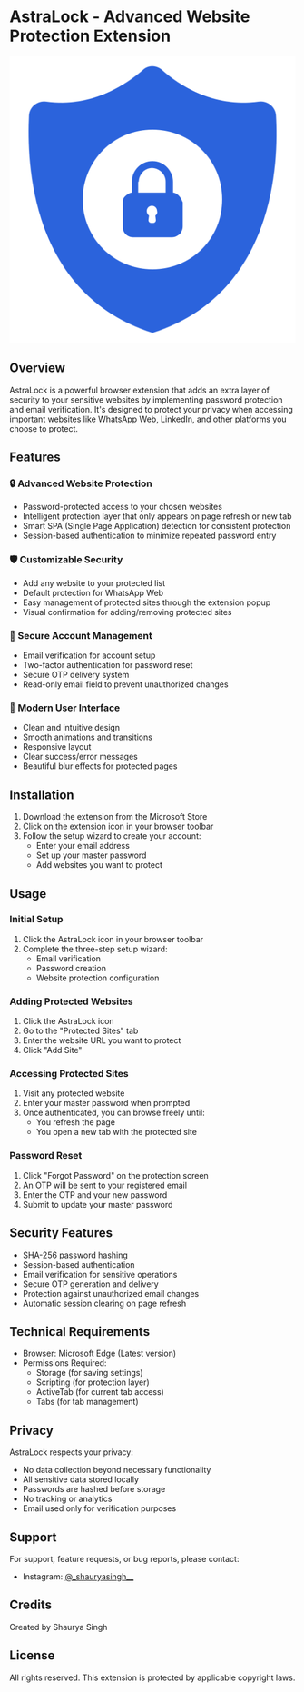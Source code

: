 # AstraLock - Advanced Website Protection Extension

![AstraLock Logo](icon.png)

## Overview

AstraLock is a powerful browser extension that adds an extra layer of security to your sensitive websites by implementing password protection and email verification. It's designed to protect your privacy when accessing important websites like WhatsApp Web, LinkedIn, and other platforms you choose to protect.

## Features

### 🔒 Advanced Website Protection

- Password-protected access to your chosen websites
- Intelligent protection layer that only appears on page refresh or new tab
- Smart SPA (Single Page Application) detection for consistent protection
- Session-based authentication to minimize repeated password entry

### 🛡️ Customizable Security

- Add any website to your protected list
- Default protection for WhatsApp Web
- Easy management of protected sites through the extension popup
- Visual confirmation for adding/removing protected sites

### 📧 Secure Account Management

- Email verification for account setup
- Two-factor authentication for password reset
- Secure OTP delivery system
- Read-only email field to prevent unauthorized changes

### 💫 Modern User Interface

- Clean and intuitive design
- Smooth animations and transitions
- Responsive layout
- Clear success/error messages
- Beautiful blur effects for protected pages

## Installation

1. Download the extension from the Microsoft Store
2. Click on the extension icon in your browser toolbar
3. Follow the setup wizard to create your account:
   - Enter your email address
   - Set up your master password
   - Add websites you want to protect

## Usage

### Initial Setup

1. Click the AstraLock icon in your browser toolbar
2. Complete the three-step setup wizard:
   - Email verification
   - Password creation
   - Website protection configuration

### Adding Protected Websites

1. Click the AstraLock icon
2. Go to the "Protected Sites" tab
3. Enter the website URL you want to protect
4. Click "Add Site"

### Accessing Protected Sites

1. Visit any protected website
2. Enter your master password when prompted
3. Once authenticated, you can browse freely until:
   - You refresh the page
   - You open a new tab with the protected site

### Password Reset

1. Click "Forgot Password" on the protection screen
2. An OTP will be sent to your registered email
3. Enter the OTP and your new password
4. Submit to update your master password

## Security Features

- SHA-256 password hashing
- Session-based authentication
- Email verification for sensitive operations
- Secure OTP generation and delivery
- Protection against unauthorized email changes
- Automatic session clearing on page refresh

## Technical Requirements

- Browser: Microsoft Edge (Latest version)
- Permissions Required:
  - Storage (for saving settings)
  - Scripting (for protection layer)
  - ActiveTab (for current tab access)
  - Tabs (for tab management)

## Privacy

AstraLock respects your privacy:

- No data collection beyond necessary functionality
- All sensitive data stored locally
- Passwords are hashed before storage
- No tracking or analytics
- Email used only for verification purposes

## Support

For support, feature requests, or bug reports, please contact:

- Instagram: [@\_shauryasingh\_\_](https://www.instagram.com/_shauryasingh__/)

## Credits

Created by Shaurya Singh

## License

All rights reserved. This extension is protected by applicable copyright laws.
